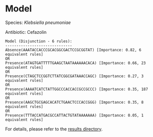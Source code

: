 
# Model

Species: *Klebsiella pneumoniae*

Antibiotic: Cefazolin

```
Model (Disjunction - 6 rules):
------------------------------
Absence(AAATACCACCCGCACGGCGACTCCGCGGTAT) [Importance: 0.82, 6 equivalent rules]
OR
Presence(ATAGTGATTTTTGAAGCTAATAAAAAACACA) [Importance: 0.66, 23 equivalent rules]
OR
Presence(CTAGCTCCGGTCTTATCGGCGATAAACCAGC) [Importance: 0.27, 3 equivalent rules]
OR
Presence(AAAATCATCTATTGGCCCACCACCGCCGCCC) [Importance: 0.35, 187 equivalent rules]
OR
Presence(AAGCTGCGAGCACATCTGAACTCCCACCGGG) [Importance: 0.35, 8 equivalent rules]
OR
Presence(TTTACCATGACGCCATTACTGTATAAAAAAA) [Importance: 0.05, 1 equivalent rules]

```

For details, please refer to the [results directory](../../../../../results/scm_b/klebsiella%20pneumoniae/cefazolin/repeat_1/).

